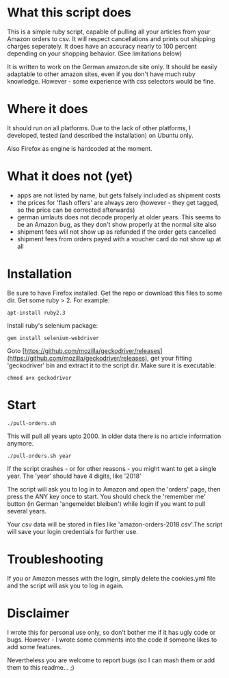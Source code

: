 # What this script does

This is a simple ruby script, capable of pulling all your articles
from your Amazon orders to csv. It will respect cancellations and
prints out shipping charges seperately. It does have an accuracy
nearly to 100 percent depending on your shopping behavior.
(See limitations below)

It is written to work on the German amazon.de site only. It should be
easily adaptable to other amazon sites, even if you don't have much
ruby knowledge. However - some experience with css selectors would
be fine.

# Where it does

It should run on all platforms. Due to the lack of other platforms,
I developed, tested (and described the installation) on Ubuntu only.

Also Firefox as engine is hardcoded at the moment.

# What it does not (yet)

- apps are not listed by name, but gets falsely included as shipment costs
- the prices for 'flash offers' are always zero (however - they get tagged, so the price can be corrected afterwards)
- german umlauts does not decode properly at older years. This seems to
  be an Amazon bug, as they don't show properly at the normal site also
- shipment fees will not show up as refunded if the order gets cancelled
- shipment fees from orders payed with a voucher card do not show up at all

# Installation

Be sure to have Firefox installed. Get the repo or download this files to some dir. Get some ruby > 2. For example:

`apt-install ruby2.3`

Install ruby's selenium package:

`gem install selenium-webdriver`

Goto [https://github.com/mozilla/geckodriver/releases](https://github.com/mozilla/geckodriver/releases), get your fitting 'geckodriver' bin and extract it to the script dir. Make sure it is executable:

`chmod a+x geckodriver`

# Start

`./pull-orders.sh`

This will pull all years upto 2000. In older data there is no article
information anymore.

`./pull-orders.sh year`

If the script crashes - or for other reasons - you might want to get a single
year. The 'year' should have 4 digits, like '2018'

The script will ask you to log in to Amazon and open the 'orders' page,
then press the ANY key once to start. You should check the 'remember me'
button (in German 'angemeldet bleiben') while login if you want to pull
several years.

Your csv data will be stored in files like 'amazon-orders-2018.csv'.The script
will save your login credentials for further use.

# Troubleshooting

If you or Amazon messes with the login, simply delete the cookies.yml file
and the script will ask you to log in again.

# Disclaimer

I wrote this for personal use only, so don't bother me if it has ugly
code or bugs. However - I wrote some comments into the code if someone
likes to add some features.

Nevertheless you are welcome to report bugs (so I can mash them or add
them to this readme... ;)
